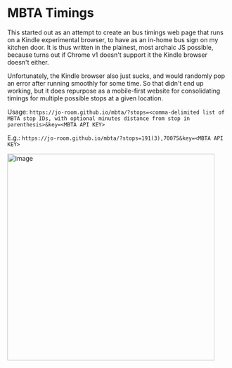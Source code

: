# MBTA Timings

This started out as an attempt to create an bus timings web page that runs on a Kindle experimental browser, to have as an in-home bus sign on my kitchen door.
It is thus written in the plainest, most archaic JS possible, because turns out if Chrome v1 doesn't support it the Kindle browser doesn't either.

Unfortunately, the Kindle browser also just sucks, and would randomly pop an error after running smoothly for some time.
So that didn't end up working, but it does repurpose as a mobile-first website for consolidating timings for multiple possible stops at a given location.

Usage: `https://jo-room.github.io/mbta/?stops=<comma-delimited list of MBTA stop IDs, with optional minutes distance from stop in parenthesis>&key=<MBTA API KEY>`

E.g.: `https://jo-room.github.io/mbta/?stops=191(3),70075&key=<MBTA API KEY>`

<img width="471" alt="image" src="https://github.com/user-attachments/assets/6370118d-9c7e-489c-b5ed-d63738bf94e1" />
